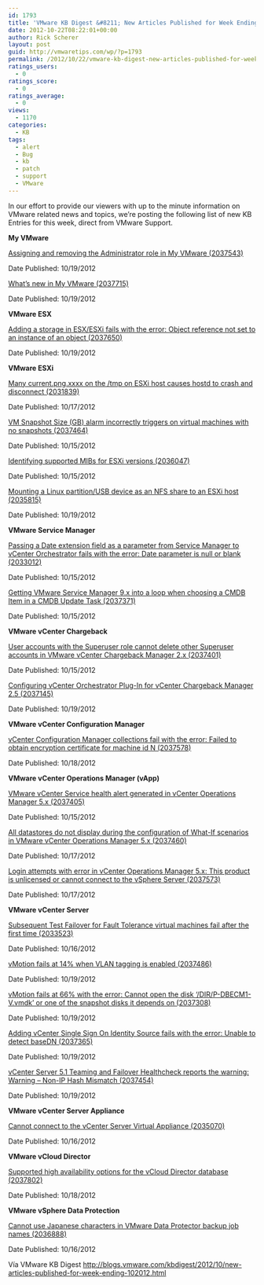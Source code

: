 ```yaml
---
id: 1793
title: 'VMware KB Digest &#8211; New Articles Published for Week Ending 10/20/12'
date: 2012-10-22T08:22:01+00:00
author: Rick Scherer
layout: post
guid: http://vmwaretips.com/wp/?p=1793
permalink: /2012/10/22/vmware-kb-digest-new-articles-published-for-week-ending-102012/
ratings_users:
  - 0
ratings_score:
  - 0
ratings_average:
  - 0
views:
  - 1170
categories:
  - KB
tags:
  - alert
  - Bug
  - kb
  - patch
  - support
  - VMware
---
```

In our effort to provide our viewers with up to the minute information on VMware related news and topics, we&#8217;re posting the following list of new KB Entries for this week, direct from VMware Support.

<!--more-->

**My VMware**
  
[Assigning and removing the Administrator role in My VMware (2037543)](http://kb.vmware.com/kb/2037543)
  
Date Published: 10/19/2012
  
[What&#8217;s new in My VMware (2037715)](http://kb.vmware.com/kb/2037715)
  
Date Published: 10/19/2012

**VMware ESX**
  
[Adding a storage in ESX/ESXi fails with the error: Object reference not set to an instance of an object (2037650)](http://kb.vmware.com/kb/2037650)
  
Date Published: 10/19/2012

**VMware ESXi**
  
[Many current.png.xxxx on the /tmp on ESXi host causes hostd to crash and disconnect (2031839)](http://kb.vmware.com/kb/2031839)
  
Date Published: 10/17/2012
  
[VM Snapshot Size (GB) alarm incorrectly triggers on virtual machines with no snapshots (2037464)](http://kb.vmware.com/kb/2037464)
  
Date Published: 10/15/2012
  
[Identifying supported MIBs for ESXi versions (2036047)](http://kb.vmware.com/kb/2036047)
  
Date Published: 10/15/2012
  
[Mounting a Linux partition/USB device as an NFS share to an ESXi host (2035815)](http://kb.vmware.com/kb/2035815)
  
Date Published: 10/19/2012

**VMware Service Manager**
  
[Passing a Date extension field as a parameter from Service Manager to vCenter Orchestrator fails with the error: Date parameter is null or blank (2033012)](http://kb.vmware.com/kb/2033012)
  
Date Published: 10/15/2012
  
[Getting VMware Service Manager 9.x into a loop when choosing a CMDB Item in a CMDB Update Task (2037371)](http://kb.vmware.com/kb/2037371)
  
Date Published: 10/15/2012

**VMware vCenter Chargeback**
  
[User accounts with the Superuser role cannot delete other Superuser accounts in VMware vCenter Chargeback Manager 2.x (2037401)](http://kb.vmware.com/kb/2037401)
  
Date Published: 10/15/2012
  
[Configuring vCenter Orchestrator Plug-In for vCenter Chargeback Manager 2.5 (2037145)](http://kb.vmware.com/kb/2037145)
  
Date Published: 10/19/2012

**VMware vCenter Configuration Manager**
  
[vCenter Configuration Manager collections fail with the error: Failed to obtain encryption certificate for machine id N (2037578)](http://kb.vmware.com/kb/2037578)
  
Date Published: 10/18/2012

**VMware vCenter Operations Manager (vApp)**
  
[VMware vCenter Service health alert generated in vCenter Operations Manager 5.x (2037405)](http://kb.vmware.com/kb/2037405)
  
Date Published: 10/15/2012
  
[All datastores do not display during the configuration of What-If scenarios in VMware vCenter Operations Manager 5.x (2037460)](http://kb.vmware.com/kb/2037460)
  
Date Published: 10/17/2012
  
[Login attempts with error in vCenter Operations Manager 5.x: This product is unlicensed or cannot connect to the vSphere Server (2037573)](http://kb.vmware.com/kb/2037573)
  
Date Published: 10/17/2012

**VMware vCenter Server**
  
[Subsequent Test Failover for Fault Tolerance virtual machines fail after the first time (2033523)](http://kb.vmware.com/kb/2033523)
  
Date Published: 10/16/2012
  
[vMotion fails at 14% when VLAN tagging is enabled (2037486)](http://kb.vmware.com/kb/2037486)
  
Date Published: 10/19/2012
  
[vMotion fails at 66% with the error: Cannot open the disk &#8216;/DIR/P-DBECM1-V.vmdk&#8217; or one of the snapshot disks it depends on (2037308)](http://kb.vmware.com/kb/2037308)
  
Date Published: 10/19/2012
  
[Adding vCenter Single Sign On Identity Source fails with the error: Unable to detect baseDN (2037365)](http://kb.vmware.com/kb/2037365)
  
Date Published: 10/19/2012
  
[vCenter Server 5.1 Teaming and Failover Healthcheck reports the warning: Warning &#8211; Non-IP Hash Mismatch (2037454)](http://kb.vmware.com/kb/2037454)
  
Date Published: 10/19/2012

**VMware vCenter Server Appliance**
  
[Cannot connect to the vCenter Server Virtual Appliance (2035070)](http://kb.vmware.com/kb/2035070)
  
Date Published: 10/16/2012

**VMware vCloud Director**
  
[Supported high availability options for the vCloud Director database (2037802)](http://kb.vmware.com/kb/2037802)
  
Date Published: 10/18/2012

**VMware vSphere Data Protection**
  
[Cannot use Japanese characters in VMware Data Protector backup job names (2036888)](http://kb.vmware.com/kb/2036888)
  
Date Published: 10/16/2012

Vía VMware KB Digest http://blogs.vmware.com/kbdigest/2012/10/new-articles-published-for-week-ending-102012.html